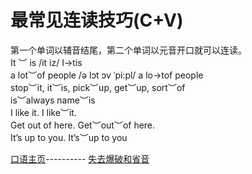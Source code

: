 # 最常见连读技巧(C+V)
  第一个单词以辅音结尾，第二个单词以元音开口就可以连读。      
  It ︶ is     /it iz/   I->tis     
  a lot︶of people    /ə lɔt ɔv ˈpi:pl/       a lo->tof people      
  stop︶it, it︶is, pick︶up, get︶up, sort︶of     
  is︶always name︶is         
  I like it.      I like︶it.     
  Get out of here.     Get︶out︶of here.     
  It’s up to you.    It’s︶up to you     
 
 [口语主页](README.md)---------- [失去爆破和省音](Unreleased_Plosive.md)    